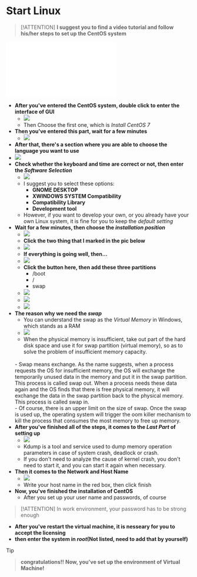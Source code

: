 # Start Linux
> [!ATTENTION]
> **I suggest you to find a video tutorial and follow his/her steps to set up the CentOS system**


<iframe src="//player.bilibili.com/player.html?aid=583873963&bvid=BV16z4y1D7Lz&cid=210671917&page=1" scrolling="no" border="0" frameborder="no" framespacing="0" allowfullscreen="true"> </iframe>

- **After you've entered the CentOS system, double click to enter the interface of GUI**
  - ![](7.png)
  - Then Choose the first one, which is _Install CentOS 7_
- **Then you've entered this part, wait for a few minutes**
  - ![](8.png)
- **After that, there's a section where you are able to choose the language you want to use**
- ![](9.png)
- **Check whether the keyboard and time are correct or not, then enter the _Software Selection_**
  - ![](10.png)
  - I suggest you to select these options:
    - **GNOME DESKTOP**
    - **XWINDOWS SYSTEM Compatibility**
    - **Compatibility Library**
    - **Development tool**
  - However, if you want to develop your own, or you already have your own Linux system, it is fine for you to keep the _default setting_
- **Wait for a few minutes, then choose the _installation position_**
  - ![](11.png)
  - **Click the two thing that I marked in the pic below**
  - ![](12.png)
  - **If everything is going well, then...**
  - ![](13.png)
  - **Click the button here, then add these three partitions**
    - /boot
    - /
    - swap
  - ![](a.png)
  - ![](b.png)
  - ![](c.png)
- **The reason why we need the _swap_**
  - You can understand the swap as the _Virtual Memory_ in Windows, which stands as a RAM
  - ![](d.png)
  - When the physical memory is insufficient, take out part of the hard disk space and use it for swap partition (virtual memory), so as to solve the problem of insufficient memory capacity.
  </br>
  - Swap means exchange. As the name suggests, when a process requests the OS for insufficient memory, the OS will exchange the temporarily unused data in the memory and put it in the swap partition. This process is called swap out. When a process needs these data again and the OS finds that there is free physical memory, it will exchange the data in the swap partition back to the physical memory. This process is called swap in.
  </br>
  - Of course, there is an upper limit on the size of swap. Once the swap is used up, the operating system will trigger the oom killer mechanism to kill the process that consumes the most memory to free up memory.
- **After you've finished all of the steps, it comes to the _Last Part_ of setting up**
  - ![](14.png)
  - Kdump is a tool and service used to dump memory operation parameters in case of system crash, deadlock or crash. 
  - If you don't need to analyze the cause of kernel crash, you don't need to start it, and you can start it again when necessary.
- **Then it comes to the Network and Host Name**
  - ![](e.png)
  - Write your host name in the red box, then click finish
- **Now, you've finished the installation of CentOS**
  - After you set up your user name and passwords, of course
> [!ATTENTION]
> In work environment, your password has to be strong enough

- **After you've restart the virtual machine, it is nesseary for you to accept the licensing**
- **then enter the system in _root_(Not listed, need to add that by yourself)**
  
> [!TIP]
> > **congratulations!!**
> **Now, you've set up the environment of Virtual Machine!**
